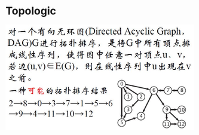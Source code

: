 # Topologic

![image](https://github.com/AstroMen/Algorithm-DataStructure/blob/master/Queue/Topologic.JPG)